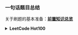 ### 一句话题目总结

关于刷题的基本准备：[**前置知识总览**](前置知识/笔记总览.md)

<details><summary><b>LeetCode Hot100</b></summary>

> 加粗的题回头拿出来重新做一下
* 1.把双循环改成单循环+枚举问题(in)，能用字典就用字典
* 2.少设标志位，链表逐位解决而不是拆除来处理
* 3.字典设置头尾位数指示位也可以起到类似于列表的效果，另外注意指示位初值
* 5.对字符串找回文问题，特殊方法可以中心扩散和马拉车，一般方法可以dp
* **11.需要在一个循环内完成的问题可以考虑同向或异向双指针**
* 15.双指针如果无法做出来，找不到指针应该怎么移动的规律时可以给列表排个序
* 19.双指针同向时可以在题目里找找间隔怎么设计的条件
* 20.经典栈问题，不过像这种比对操作就很适合用字典来做
* 21.链表逐位操作的典型，两个头对应两个表
* **42.前后缀最大值交替前进，和11有类似的思路，回头拿出来一起做**
* 49.算法的选择要看数据的性质，不一定理论上最快的真的最快
* 70.这爬楼梯就是个斐波那契数列啊，动态规划包含的范围还挺大
* 75.本质上就是手搓排序，多种数排序可以多个指针，分别指向每一段的尾部
* 136.位运算的交换律，以及0和一个数做异或，那个数结果不变
* 141.双指针同向时除了等差还有等比
* 142.等比等差指针可以先后使用分步解决问题
* 160.看到交叉链表找交点就可以想想求差值一起走和“链表的爱情”方法，秀
* 206.链表反转本质上就是更改节点之间的联系关系
* 234.回文链表本质上是找链表中心点；另外同向等比双指针思路也用于141
* 283.批量删除同一值元素的典型方法
* 438.数组切片大部分情况下都可以用双指针替代，会快很多
* 448.python自己有个列表转集合，过程中可以去重
* 461.python的二进制本质上是加了头缀的字符串，可以直接用字符串的函数
* 560.算数据的时候可以一边算，一边记录数据的出现情况并进行处理
* 739.栈也可以不存数据本身而存数据序号，另外数据类型尽量直接写功能而不是一个完整的类再调用，python的函数调用需要花费额外的时间
</details>
